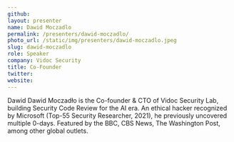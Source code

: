 ```yaml
---
github:
layout: presenter
name: Dawid Moczadlo
permalink: /presenters/dawid-moczadlo/
photo_url: /static/img/presenters/dawid-moczadlo.jpeg
slug: dawid-moczadlo
role: Speaker
company: Vidoc Security
title: Co-Founder
twitter:
website:
---
```


Dawid Dawid Moczadło is the Co-founder & CTO of Vidoc Security Lab, building Security Code Review for the AI era. An ethical hacker recognized by Microsoft (Top-55 Security Researcher, 2021), he previously uncovered multiple 0-days. Featured by the BBC, CBS News, The Washington Post, among other global outlets.
